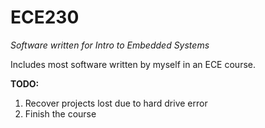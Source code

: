 # ECE230
*Software written for Intro to Embedded Systems*

Includes most software written by myself in an ECE course.

**TODO:**  
1. Recover projects lost due to hard drive error  
1. Finish the course
